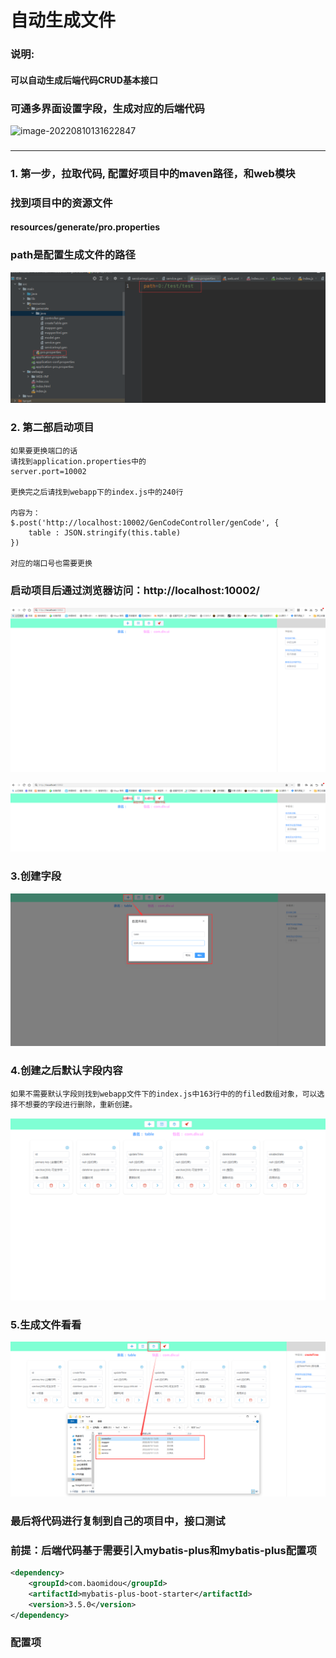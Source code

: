 # 自动生成文件



### 说明:

#### 可以自动生成后端代码CRUD基本接口

### 

### 可通多界面设置字段，生成对应的后端代码

![image-20220810131622847](D:\FilePublic\genCode\GenCode_version_1.0\image\image-20220810131622847.png)



### 

------



### 1. 第一步，拉取代码, 配置好项目中的maven路径，和web模块

### 找到项目中的资源文件

#### resources/generate/pro.properties 

### path是配置生成文件的路径

![image-20220810132146830](.\image\image-20220810132146830.png)





### 2. 第二部启动项目

```properties
如果要更换端口的话
请找到application.properties中的
server.port=10002

更换完之后请找到webapp下的index.js中的240行

内容为：
$.post('http://localhost:10002/GenCodeController/genCode', {
	table : JSON.stringify(this.table)
})

对应的端口号也需要更换
```



### 启动项目后通过浏览器访问：http://localhost:10002/

![image-20220810132705814](.\image\image-20220810132705814.png)



![image-20220810132903569](.\image\image-20220810132903569.png)







### 3.创建字段

![image-20220810133310266](image/image-20220810133310266.png)



### 4.创建之后默认字段内容

```properties
如果不需要默认字段则找到webapp文件下的index.js中163行中的的filed数组对象，可以选择不想要的字段进行删除，重新创建。
```

![image-20220810133344225](image/image-20220810133344225.png)



### 5.生成文件看看

![image-20220810133555789](image/image-20220810133555789.png)



### 最后将代码进行复制到自己的项目中，接口测试



### 前提：后端代码基于需要引入mybatis-plus和mybatis-plus配置项

```xml
<dependency>
    <groupId>com.baomidou</groupId>
    <artifactId>mybatis-plus-boot-starter</artifactId>
    <version>3.5.0</version>
</dependency>
```



### 配置项

